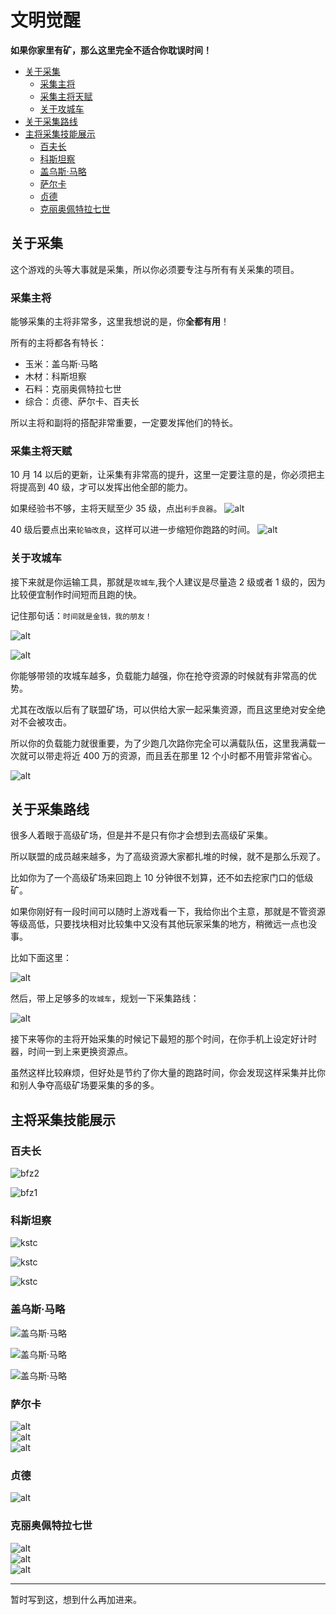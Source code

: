 # 文明觉醒 <!-- omit in toc -->

**如果你家里有矿，那么这里完全不适合你耽误时间！**

- [关于采集](#关于采集)
    - [采集主将](#采集主将)
    - [采集主将天赋](#采集主将天赋)
    - [关于攻城车](#关于攻城车)
- [关于采集路线](#关于采集路线)
- [主将采集技能展示](#主将采集技能展示)
    - [百夫长](#百夫长)
    - [科斯坦察](#科斯坦察)
    - [盖乌斯·马略](#盖乌斯马略)
    - [萨尔卡](#萨尔卡)
    - [贞德](#贞德)
    - [克丽奥佩特拉七世](#克丽奥佩特拉七世)

## 关于采集

这个游戏的头等大事就是采集，所以你必须要专注与所有有关采集的项目。

### 采集主将

能够采集的主将非常多，这里我想说的是，你**全都有用**！

所有的主将都各有特长：

- 玉米：盖乌斯·马略
- 木材：科斯坦察
- 石料：克丽奥佩特拉七世
- 综合：贞德、萨尔卡、百夫长

所以主将和副将的搭配非常重要，一定要发挥他们的特长。

### 采集主将天赋

10 月 14 以后的更新，让采集有非常高的提升，这里一定要注意的是，你必须把主将提高到 40 级，才可以发挥出他全部的能力。

如果经验书不够，主将天赋至少 35 级，点出`利手良器`。
![alt](static/img/404067230272683241.jpg)

40 级后要点出来`轮轴改良`，这样可以进一步缩短你跑路的时间。
![alt](static/img/170847286932138723.jpg)

### 关于攻城车

接下来就是你运输工具，那就是`攻城车`,我个人建议是尽量造 2 级或者 1 级的，因为比较便宜制作时间短而且跑的快。

记住那句话：`时间就是金钱，我的朋友！`

![alt](static/img/微信图片_201811201633041.jpg)

![alt](static/img/微信图片_20181120163304.jpg)

你能够带领的攻城车越多，负载能力越强，你在抢夺资源的时候就有非常高的优势。

尤其在改版以后有了联盟矿场，可以供给大家一起采集资源，而且这里绝对安全绝对不会被攻击。

所以你的负载能力就很重要，为了少跑几次路你完全可以满载队伍，这里我满载一次就可以带走将近 400 万的资源，而且丢在那里 12 个小时都不用管非常省心。

![alt](static/img/微信图片_2018112015283515.jpg)

## 关于采集路线

很多人着眼于高级矿场，但是并不是只有你才会想到去高级矿采集。

所以联盟的成员越来越多，为了高级资源大家都扎堆的时候，就不是那么乐观了。

比如你为了一个高级矿场来回跑上 10 分钟很不划算，还不如去挖家门口的低级矿。

如果你刚好有一段时间可以随时上游戏看一下，我给你出个主意，那就是不管资源等级高低，只要找块相对比较集中又没有其他玩家采集的地方，稍微远一点也没事。

比如下面这里：

![alt](static/img/微信图片_20181120172008.jpg)

然后，带上足够多的`攻城车`，规划一下采集路线：

![alt](static/img/微信图片_20181120173513.jpg)

接下来等你的主将开始采集的时候记下最短的那个时间，在你手机上设定好计时器，时间一到上来更换资源点。

虽然这样比较麻烦，但好处是节约了你大量的跑路时间，你会发现这样采集并比你和别人争夺高级矿场要采集的多的多。

## 主将采集技能展示

### 百夫长

![bfz2](static/img/微信图片_20181120152835.jpg)

![bfz1](static/img/639963208852438339.jpg)

### 科斯坦察

![kstc](static/img/微信图片_201811201528351.jpg)

![kstc](static/img/微信图片_201811201528352.jpg)

![kstc](static/img/微信图片_201811201528353.jpg)

### 盖乌斯·马略

![盖乌斯·马略](static/img/微信图片_2018112015283512.jpg)

![盖乌斯·马略](static/img/微信图片_2018112015283511.jpg)

![盖乌斯·马略](static/img/微信图片_2018112015283510.jpg)

### 萨尔卡

![alt](static/img/微信图片_201811201528359.jpg)  
![alt](static/img/微信图片_201811201528358.jpg)  
![alt](static/img/微信图片_201811201528357.jpg)

### 贞德

![alt](static/img/微信图片_2018112015283513.jpg)

### 克丽奥佩特拉七世

![alt](static/img/微信图片_201811201528356.jpg)  
![alt](static/img/微信图片_201811201528355.jpg)  
![alt](static/img/微信图片_201811201528354.jpg)

---

暂时写到这，想到什么再加进来。
